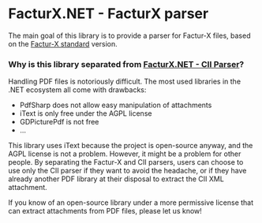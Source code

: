 # FacturX.NET - FacturX parser

The main goal of this library is to provide a parser for Factur-X files, based on the [Factur-X standard](https://fnfe-mpe.org/factur-x/) version.

### Why is this library separated from [FacturX.NET - CII Parser](../FacturXDotNet.Parser.Cii/README.md)?

Handling PDF files is notoriously difficult. The most used libraries in the .NET ecosystem all come with drawbacks:
- PdfSharp does not allow easy manipulation of attachments
- iText is only free under the AGPL license
- GDPicturePdf is not free
- ...

This library uses iText because the project is open-source anyway, and the AGPL license is not a problem. However, it might be a problem for other people. By separating the Factur-X and CII parsers, users can choose to use only the CII parser if they want to avoid the headache, or if they have already another PDF library at their disposal to extract the CII XML attachment.

If you know of an open-source library under a more permissive license that can extract attachments from PDF files, please let us know!